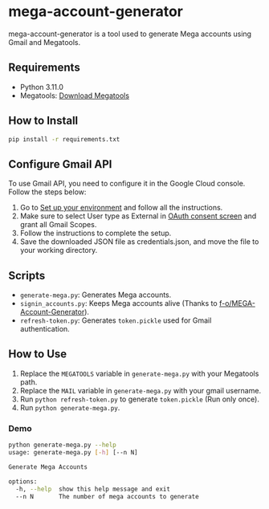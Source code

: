 # mega-account-generator

mega-account-generator is a tool used to generate Mega accounts using Gmail and Megatools.

## Requirements

- Python 3.11.0
- Megatools: [Download Megatools](https://megatools.megous.com/)

## How to Install

```bash
pip install -r requirements.txt
```

## Configure Gmail API

To use Gmail API, you need to configure it in the Google Cloud console. Follow the steps below:

1. Go to [Set up your environment](https://developers.google.com/gmail/api/quickstart/python) and follow all the instructions.
2. Make sure to select User type as External in [OAuth consent screen](https://developers.google.com/gmail/api/quickstart/python#configure_the_oauth_consent_screen) and grant all Gmail Scopes.
3. Follow the instructions to complete the setup.
4. Save the downloaded JSON file as credentials.json, and move the file to your working directory.

## Scripts

- `generate-mega.py`: Generates Mega accounts.
- `signin_accounts.py`: Keeps Mega accounts alive (Thanks to [f-o/MEGA-Account-Generator](https://github.com/f-o/MEGA-Account-Generator)).
- `refresh-token.py`: Generates `token.pickle` used for Gmail authentication.

## How to Use

1. Replace the `MEGATOOLS` variable in `generate-mega.py` with your Megatools path.
2. Replace the `MAIL` variable in `generate-mega.py` with your gmail username.
3. Run `python refresh-token.py` to generate `token.pickle` (Run only once).
4. Run `python generate-mega.py`.

### Demo

```bash
python generate-mega.py --help
usage: generate-mega.py [-h] [--n N]

Generate Mega Accounts

options:
  -h, --help  show this help message and exit
  --n N       The number of mega accounts to generate
```